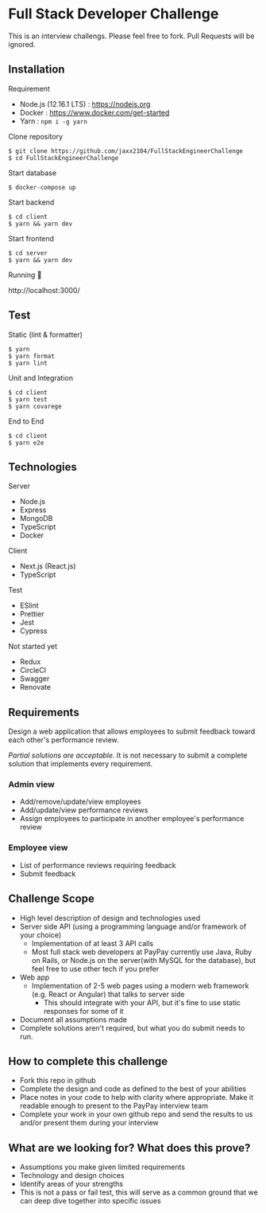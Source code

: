 # Full Stack Developer Challenge

This is an interview challengs. Please feel free to fork. Pull Requests will be ignored.

## Installation

Requirement

- Node.js (12.16.1 LTS) : https://nodejs.org
- Docker : https://www.docker.com/get-started
- Yarn : `npm i -g yarn`


Clone repository

```
$ git clone https://github.com/jaxx2104/FullStackEngineerChallenge
$ cd FullStackEngineerChallenge
```

Start database

```
$ docker-compose up
```

Start backend

```
$ cd client
$ yarn && yarn dev
```

Start frontend

```
$ cd server
$ yarn && yarn dev
```

Running 🎉

http://localhost:3000/

## Test

Static (lint & formatter)

```
$ yarn
$ yarn format
$ yarn lint
```

Unit and Integration

```
$ cd client
$ yarn test
$ yarn covarege
```

End to End

```
$ cd client
$ yarn e2e
```

## Technologies

Server

- Node.js
- Express
- MongoDB
- TypeScript
- Docker

Client 

- Next.js (React.js)
- TypeScript

Test

- ESlint
- Prettier
- Jest
- Cypress

Not started yet

- Redux
- CircleCI
- Swagger
- Renovate

## Requirements

Design a web application that allows employees to submit feedback toward each other's performance review.

_Partial solutions are acceptable._ It is not necessary to submit a complete solution that implements every requirement.

### Admin view

- Add/remove/update/view employees
- Add/update/view performance reviews
- Assign employees to participate in another employee's performance review

### Employee view

- List of performance reviews requiring feedback
- Submit feedback

## Challenge Scope

- High level description of design and technologies used
- Server side API (using a programming language and/or framework of your choice)
  - Implementation of at least 3 API calls
  - Most full stack web developers at PayPay currently use Java, Ruby on Rails, or Node.js on the server(with MySQL for the database), but feel free to use other tech if you prefer
- Web app
  - Implementation of 2-5 web pages using a modern web framework (e.g. React or Angular) that talks to server side
    - This should integrate with your API, but it's fine to use static responses for some of it
- Document all assumptions made
- Complete solutions aren't required, but what you do submit needs to run.

## How to complete this challenge

- Fork this repo in github
- Complete the design and code as defined to the best of your abilities
- Place notes in your code to help with clarity where appropriate. Make it readable enough to present to the PayPay interview team
- Complete your work in your own github repo and send the results to us and/or present them during your interview

## What are we looking for? What does this prove?

- Assumptions you make given limited requirements
- Technology and design choices
- Identify areas of your strengths
- This is not a pass or fail test, this will serve as a common ground that we can deep dive together into specific issues
